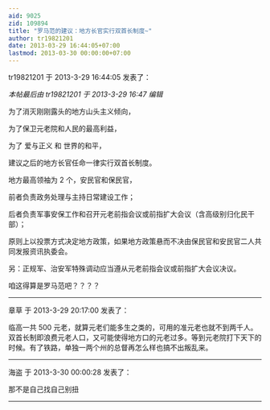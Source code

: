 ```yaml
---
aid: 9025
zid: 109894
title: "罗马范的建议：地方长官实行双首长制度~"
author: tr19821201
date: 2013-03-29 16:44:05+07:00
lastmod: 2013-03-30 00:00:00+07:00
---
```


tr19821201 于 2013-3-29 16:44:05 发表了：

_本帖最后由 tr19821201 于 2013-3-29 16:47 编辑_

为了消灭刚刚露头的地方山头主义倾向，

为了保卫元老院和人民的最高利益，

为了 爱与正义 和 世界的和平，

建议之后的地方长官任命一律实行双首长制度。

地方最高领袖为 2 个，安民官和保民官，

前者负责政务处理与主持日常建设工作；

后者负责军事安保工作和召开元老前指会议或前指扩大会议（含高级别归化民干部）；

原则上以投票方式决定地方政策，如果地方政策悬而不决由保民官和安民官二人共同发报资讯执委会。

另：正规军、治安军特殊调动应当遵从元老前指会议或前指扩大会议决议。

咱这得算是罗马范吧？？？？

---

章草 于 2013-3-29 20:17:00 发表了：

临高一共 500 元老，就算元老们能多生之类的，可用的准元老也就不到两千人。双首长制即浪费元老人口，又可能使得地方口的元老过多。等到元老院打下天下的时候。有了铁路，单独一两个州的总督再怎么样也搞不出叛乱来。

---

海盗 于 2013-3-30 00:00:28 发表了：

那不是自己找自己别扭

---
